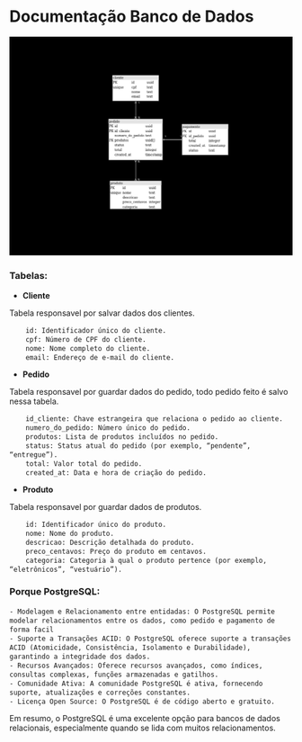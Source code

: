 # Documentação Banco de Dados

![img.png](lanchone-database.png)


### Tabelas:

- **Cliente**

Tabela responsavel por salvar dados dos clientes.

        id: Identificador único do cliente.
        cpf: Número de CPF do cliente.
        nome: Nome completo do cliente.
        email: Endereço de e-mail do cliente.

- **Pedido**

Tabela responsavel por guardar dados do pedido, todo pedido feito é salvo nessa tabela.

        id_cliente: Chave estrangeira que relaciona o pedido ao cliente.
        numero_do_pedido: Número único do pedido.
        produtos: Lista de produtos incluídos no pedido.
        status: Status atual do pedido (por exemplo, “pendente”, “entregue”).
        total: Valor total do pedido.
        created_at: Data e hora de criação do pedido.

- **Produto**

Tabela responsavel por guardar dados de produtos.

        id: Identificador único do produto.
        nome: Nome do produto.
        descricao: Descrição detalhada do produto.
        preco_centavos: Preço do produto em centavos.
        categoria: Categoria à qual o produto pertence (por exemplo, “eletrônicos”, “vestuário”).

### Porque PostgreSQL:

    - Modelagem e Relacionamento entre entidadas: O PostgreSQL permite modelar relacionamentos entre os dados, como pedido e pagamento de forma facil
    - Suporte a Transações ACID: O PostgreSQL oferece suporte a transações ACID (Atomicidade, Consistência, Isolamento e Durabilidade), garantindo a integridade dos dados.
    - Recursos Avançados: Oferece recursos avançados, como índices, consultas complexas, funções armazenadas e gatilhos.
    - Comunidade Ativa: A comunidade PostgreSQL é ativa, fornecendo suporte, atualizações e correções constantes.
    - Licença Open Source: O PostgreSQL é de código aberto e gratuito.

Em resumo, o PostgreSQL é uma excelente opção para bancos de dados relacionais, especialmente quando se lida com muitos relacionamentos.